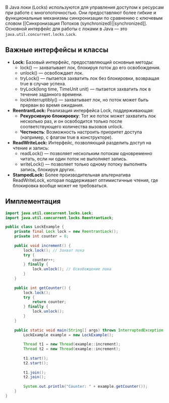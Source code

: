 В Java локи (Locks) используются для управления доступом к ресурсам при работе с многопоточностью. Они предоставляют более гибкие и функциональные механизмы синхронизации по сравнению с ключевым словом [[Синхронизация Потоков (synchronized)||synchronized]]. Основной интерфейс для работы с локами в Java — это `java.util.concurrent.locks.Lock`.


## Важные интерфейсы и классы

- **Lock:** Базовый интерфейс, предоставляющий основные методы:
	- lock() — захватывает лок, блокируя поток до его освобождения.
	- unlock() — освобождает лок.
	- tryLock() — пытается захватить лок без блокировки, возвращая true в случае успеха.
	- tryLock(long time, TimeUnit unit) — пытается захватить лок в течение заданного времени.
	- lockInterruptibly() — захватывает лок, но поток может быть прерван во время ожидания.
- **ReentrantLock:** Реализация интерфейса Lock, поддерживающая:
	- **Рекурсивную блокировку**: Тот же поток может захватить лок несколько раз, и он освободится только после соответствующего количества вызовов unlock.
	- **Честность**: Возможность настроить приоритет доступа (например, с флагом true в конструкторе).
- **ReadWriteLock:** Интерфейс, позволяющий разделить доступ на чтение и запись:
	- readLock() — позволяет нескольким потокам одновременно читать, если ни один поток не выполняет запись.
	- writeLock() — позволяет только одному потоку выполнять запись, блокируя других.
- **StampedLock:** Более производительная альтернатива ReadWriteLock, которая поддерживает оптимистичные чтения, где блокировка вообще может не требоваться.


## Имплементация

``` java
import java.util.concurrent.locks.Lock;
import java.util.concurrent.locks.ReentrantLock;

public class LockExample {
    private final Lock lock = new ReentrantLock();
    private int counter = 0;
	
    public void increment() {
        lock.lock(); // Захват лока
        try {
            counter++;
        } finally {
            lock.unlock(); // Освобождение лока
        }
    }
	
    public int getCounter() {
        lock.lock();
        try {
            return counter;
        } finally {
            lock.unlock();
        }
    }
	
    public static void main(String[] args) throws InterruptedException {
        LockExample example = new LockExample();
		
        Thread t1 = new Thread(example::increment);
        Thread t2 = new Thread(example::increment);
		
        t1.start();
        t2.start();
		
        t1.join();
        t2.join();
		
        System.out.println("Counter: " + example.getCounter());
    }
}
```